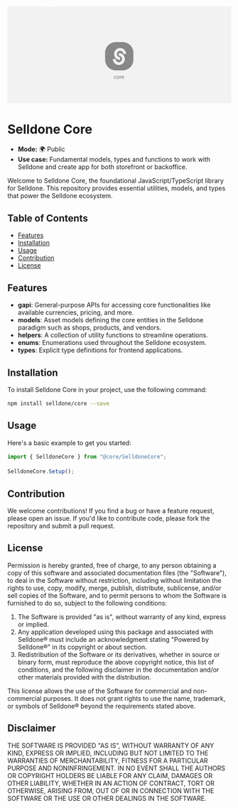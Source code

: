 ![Selldone Official Storefront App](_docs/images/banner-core.jpg)

# Selldone Core

* **Mode:** 🌍 Public
* **Use case:** Fundamental models, types and functions to work with Selldone and create app for both storefront or backoffice.

Welcome to Selldone Core, the foundational JavaScript/TypeScript library for Selldone. This repository provides essential utilities, models, and types that power the Selldone ecosystem.

## Table of Contents

- [Features](#features)
- [Installation](#installation)
- [Usage](#usage)
- [Contribution](#contribution)
- [License](#license)

## Features

- **gapi**: General-purpose APIs for accessing core functionalities like available currencies, pricing, and more.
- **models**: Asset models defining the core entities in the Selldone paradigm such as shops, products, and vendors.
- **helpers**: A collection of utility functions to streamline operations.
- **enums**: Enumerations used throughout the Selldone ecosystem.
- **types**: Explicit type definitions for frontend applications.

## Installation

To install Selldone Core in your project, use the following command:

```bash
npm install selldone/core --save
```

## Usage

Here's a basic example to get you started:

```javascript
import { SelldoneCore } from "@core/SelldoneCore";

SelldoneCore.Setup();
```


## Contribution

We welcome contributions! If you find a bug or have a feature request, please open an issue. If you'd like to contribute code, please fork the repository and submit a pull request.


## License

Permission is hereby granted, free of charge, to any person obtaining a copy of this software and associated documentation files (the "Software"), to deal in the Software without restriction, including without limitation the rights to use, copy, modify, merge, publish, distribute, sublicense, and/or sell copies of the Software, and to permit persons to whom the Software is furnished to do so, subject to the following conditions:

1. The Software is provided "as is", without warranty of any kind, express or implied.
2. Any application developed using this package and associated with Selldone® must include an acknowledgment stating "Powered by Selldone®" in its copyright or about section.
3. Redistribution of the Software or its derivatives, whether in source or binary form, must reproduce the above copyright notice, this list of conditions, and the following disclaimer in the documentation and/or other materials provided with the distribution.

This license allows the use of the Software for commercial and non-commercial purposes. It does not grant rights to use the name, trademark, or symbols of Selldone® beyond the requirements stated above.

## Disclaimer

THE SOFTWARE IS PROVIDED "AS IS", WITHOUT WARRANTY OF ANY KIND, EXPRESS OR IMPLIED, INCLUDING BUT NOT LIMITED TO THE WARRANTIES OF MERCHANTABILITY, FITNESS FOR A PARTICULAR PURPOSE AND NONINFRINGEMENT. IN NO EVENT SHALL THE AUTHORS OR COPYRIGHT HOLDERS BE LIABLE FOR ANY CLAIM, DAMAGES OR OTHER LIABILITY, WHETHER IN AN ACTION OF CONTRACT, TORT OR OTHERWISE, ARISING FROM, OUT OF OR IN CONNECTION WITH THE SOFTWARE OR THE USE OR OTHER DEALINGS IN THE SOFTWARE.

